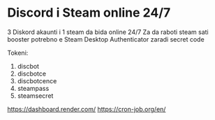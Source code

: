 # Discord i Steam online 24/7
3 Diskord akaunti i 1 steam da bida online 24/7
Za da raboti steam sati booster potrebno e Steam Desktop Authenticator zaradi secret code

Tokeni:
  1. discbot
  2. discbotce
  3. discbotcence
  4. steampass
  5. steamsecret

https://dashboard.render.com/
https://cron-job.org/en/
